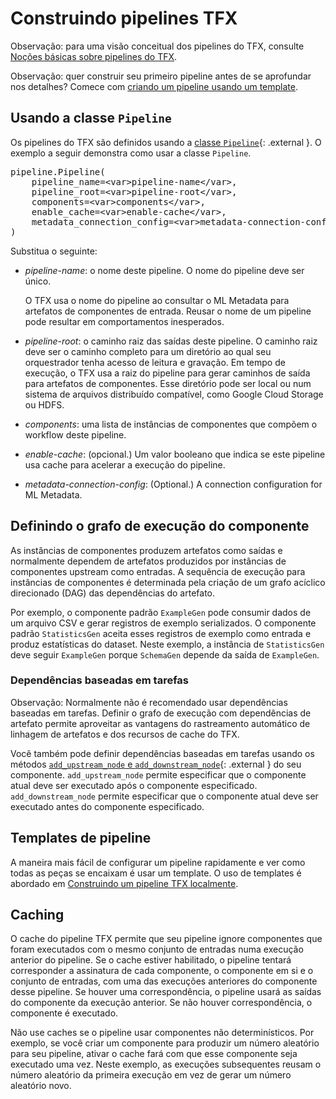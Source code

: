 # Construindo pipelines TFX

Observação: para uma visão conceitual dos pipelines do TFX, consulte [Noções básicas sobre pipelines do TFX](understanding_tfx_pipelines).

Observação: quer construir seu primeiro pipeline antes de se aprofundar nos detalhes? Comece com [criando um pipeline usando um template](https://www.tensorflow.org/tfx/guide/build_local_pipeline#build_a_pipeline_using_a_template).

## Usando a classe `Pipeline`

Os pipelines do TFX são definidos usando a [classe `Pipeline`](https://github.com/tensorflow/tfx/blob/master/tfx/orchestration/pipeline.py){: .external }. O exemplo a seguir demonstra como usar a classe `Pipeline`.

<pre class="devsite-click-to-copy prettyprint">
pipeline.Pipeline(
    pipeline_name=&lt;var&gt;pipeline-name&lt;/var&gt;,
    pipeline_root=&lt;var&gt;pipeline-root&lt;/var&gt;,
    components=&lt;var&gt;components&lt;/var&gt;,
    enable_cache=&lt;var&gt;enable-cache&lt;/var&gt;,
    metadata_connection_config=&lt;var&gt;metadata-connection-config&lt;/var&gt;,
)
</pre>

Substitua o seguinte:

- <var>pipeline-name</var>: o nome deste pipeline. O nome do pipeline deve ser único.

    O TFX usa o nome do pipeline ao consultar o ML Metadata para artefatos de componentes de entrada. Reusar o nome de um pipeline pode resultar em comportamentos inesperados.

- <var>pipeline-root</var>: o caminho raiz das saídas deste pipeline. O caminho raiz deve ser o caminho completo para um diretório ao qual seu orquestrador tenha acesso de leitura e gravação. Em tempo de execução, o TFX usa a raiz do pipeline para gerar caminhos de saída para artefatos de componentes. Esse diretório pode ser local ou num sistema de arquivos distribuído compatível, como Google Cloud Storage ou HDFS.

- <var>components</var>: uma lista de instâncias de componentes que compõem o workflow deste pipeline.

- <var>enable-cache</var>: (opcional.) Um valor booleano que indica se este pipeline usa cache para acelerar a execução do pipeline.

- <var>metadata-connection-config</var>: (Optional.) A connection configuration for ML Metadata.

## Definindo o grafo de execução do componente

As instâncias de componentes produzem artefatos como saídas e normalmente dependem de artefatos produzidos por instâncias de componentes upstream como entradas. A sequência de execução para instâncias de componentes é determinada pela criação de um grafo acíclico direcionado (DAG) das dependências do artefato.

Por exemplo, o componente padrão `ExampleGen` pode consumir dados de um arquivo CSV e gerar registros de exemplo serializados. O componente padrão `StatisticsGen` aceita esses registros de exemplo como entrada e produz estatísticas do dataset. Neste exemplo, a instância de `StatisticsGen` deve seguir `ExampleGen` porque `SchemaGen` depende da saída de `ExampleGen`.

### Dependências baseadas em tarefas

Observação: Normalmente não é recomendado usar dependências baseadas em tarefas. Definir o grafo de execução com dependências de artefato permite aproveitar as vantagens do rastreamento automático de linhagem de artefatos e dos recursos de cache do TFX.

Você também pode definir dependências baseadas em tarefas usando os métodos [`add_upstream_node` e `add_downstream_node`](https://github.com/tensorflow/tfx/blob/master/tfx/components/base/base_node.py){: .external } do seu componente. `add_upstream_node` permite especificar que o componente atual deve ser executado após o componente especificado. `add_downstream_node` permite especificar que o componente atual deve ser executado antes do componente especificado.

## Templates de pipeline

A maneira mais fácil de configurar um pipeline rapidamente e ver como todas as peças se encaixam é usar um template. O uso de templates é abordado em [Construindo um pipeline TFX localmente](build_local_pipeline).

## Caching

O cache do pipeline TFX permite que seu pipeline ignore componentes que foram executados com o mesmo conjunto de entradas numa execução anterior do pipeline. Se o cache estiver habilitado, o pipeline tentará corresponder a assinatura de cada componente, o componente em si e o conjunto de entradas, com uma das execuções anteriores do componente desse pipeline. Se houver uma correspondência, o pipeline usará as saídas do componente da execução anterior. Se não houver correspondência, o componente é executado.

Não use caches se o pipeline usar componentes não determinísticos. Por exemplo, se você criar um componente para produzir um número aleatório para seu pipeline, ativar o cache fará com que esse componente seja executado uma vez. Neste exemplo, as execuções subsequentes reusam o número aleatório da primeira execução em vez de gerar um número aleatório novo.
